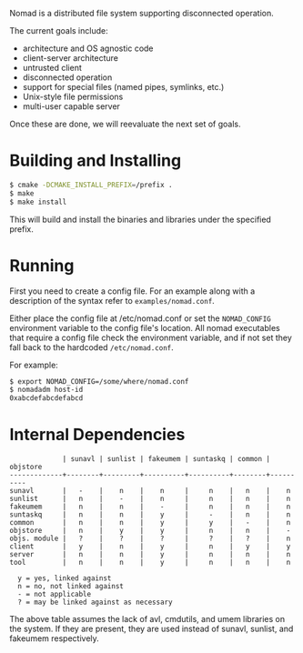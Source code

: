 Nomad is a distributed file system supporting disconnected operation.

The current goals include:
* architecture and OS agnostic code
* client-server architecture
* untrusted client
* disconnected operation
* support for special files (named pipes, symlinks, etc.)
* Unix-style file permissions
* multi-user capable server

Once these are done, we will reevaluate the next set of goals.


Building and Installing
=======================

```sh
$ cmake -DCMAKE_INSTALL_PREFIX=/prefix .
$ make
$ make install
```

This will build and install the binaries and libraries under the specified
prefix.


Running
=======

First you need to create a config file.  For an example along with a
description of the syntax refer to `examples/nomad.conf`.

Either place the config file at /etc/nomad.conf or set the `NOMAD_CONFIG`
environment variable to the config file's location.  All nomad executables
that require a config file check the environment variable, and if not set
they fall back to the hardcoded `/etc/nomad.conf`.

For example:

```sh
$ export NOMAD_CONFIG=/some/where/nomad.conf
$ nomadadm host-id
0xabcdefabcdefabcd
```


Internal Dependencies
=====================

```text
             | sunavl | sunlist | fakeumem | suntaskq | common | objstore 
-------------+--------+---------+----------+----------+--------+----------
sunavl       |   -    |    n    |    n     |     n    |   n    |    n     
sunlist      |   n    |    -    |    n     |     n    |   n    |    n     
fakeumem     |   n    |    n    |    -     |     n    |   n    |    n     
suntaskq     |   n    |    n    |    y     |     -    |   n    |    n     
common       |   n    |    n    |    y     |     y    |   -    |    n     
objstore     |   n    |    y    |    y     |     n    |   n    |    -     
objs. module |   ?    |    ?    |    ?     |     ?    |   ?    |    n     
client       |   y    |    n    |    y     |     n    |   y    |    y     
server       |   n    |    n    |    y     |     n    |   n    |    n     
tool         |   n    |    n    |    y     |     n    |   n    |    n     

  y = yes, linked against
  n = no, not linked against
  - = not applicable
  ? = may be linked against as necessary
```

The above table assumes the lack of avl, cmdutils, and umem libraries on the
system.  If they are present, they are used instead of sunavl, sunlist, and
fakeumem respectively.

